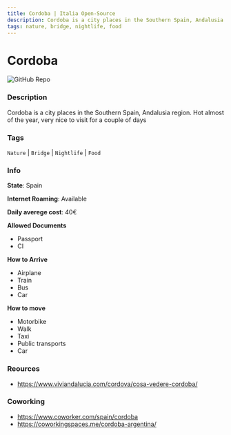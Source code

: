 ```yaml
---
title: Cordoba | Italia Open-Source
description: Cordoba is a city places in the Southern Spain, Andalusia region. Hot almost of the year, very nice to visit for a couple of days
tags: nature, bridge, nightlife, food
---
```

        

# Cordoba

![GitHub Repo](https://img.shields.io/static/v1?label=category&message=digital-nomads&color=green)

### Description

Cordoba is a city places in the Southern Spain, Andalusia region. Hot almost of the year, very nice to visit for a couple of days

### Tags

`Nature` | `Bridge` | `Nightlife` | `Food`

### Info

**State**: Spain

**Internet Roaming**: Available

**Daily averege cost**: 40€

**Allowed Documents**

- Passport
- CI

**How to Arrive**

- Airplane
- Train
- Bus
- Car

**How to move**

- Motorbike
- Walk
- Taxi
- Public transports
- Car

### Reources

- https://www.viviandalucia.com/cordova/cosa-vedere-cordoba/

### Coworking

- https://www.coworker.com/spain/cordoba
- https://coworkingspaces.me/cordoba-argentina/